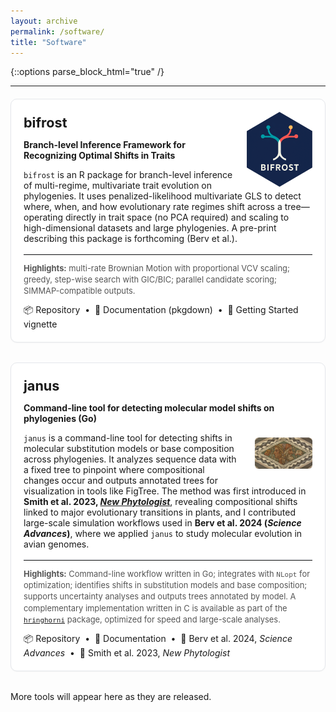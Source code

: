 ```yaml
---
layout: archive
permalink: /software/
title: "Software"
---
```


{::options parse_block_html="true" /}

<style>
/* Lightweight, page-local styling that works with most Jekyll themes */
.software-card {
  border: 1px solid var(--color-border, #e5e7eb);
  border-radius: 10px;
  padding: 1.25rem;
  margin: 1.25rem 0 2rem;
  background: var(--color-bg, #fff);
  box-shadow: 0 1px 2px rgba(0,0,0,0.04);
}
.software-card h2, .software-card h3 {
  margin-top: 0.2rem;
  margin-bottom: 0.25rem;
  font-size: 1.35rem;
}
.software-meta {
  font-size: 0.95rem;
  color: var(--color-muted, #555);
  margin-bottom: 0.75rem;
}
.software-meta small {
  font-size: 0.85em;
  line-height: 1.4;
  display: block;
}
.software-actions a {
  text-decoration: none;
  border-bottom: 1px solid transparent;
}
.software-actions a:hover {
  border-bottom-color: currentColor;
}
.software-logo {
  float: right;
  margin-left: 1rem;
  margin-bottom: 0.25rem;
  height: 120px;
  max-width: 35%;
}
@media (max-width: 640px) {
  .software-logo { float: none; display: block; margin: 0 auto 0.75rem; height: 100px; }
}
hr.soft-sep {
  border: 0;
  border-top: 1px solid var(--color-border, #e5e7eb);
  margin: 1rem 0 0.75rem;
}
/* Normalize inline-code spacing if theme adjusts it */
.software-card code { letter-spacing: normal; }

/* Slightly smaller figure-style image for Janus card */
.software-figure {
  float: right;
  width: 20%;
  max-width: 260px;
  margin: 0.5rem 0 0.75rem 1.5rem;
  border-radius: 6px;
  box-shadow: 0 1px 3px rgba(0,0,0,0.08);
}
@media (max-width: 640px) {
  .software-figure {
    float: none;
    display: block;
    margin: 1rem auto;
    width: 75%;
    max-width: 340px;
  }
}
</style>

---

<div class="software-card" markdown="1">

<img class="software-logo" src="https://raw.githubusercontent.com/jakeberv/bifrost/main/man/figures/logo.png" alt="bifrost hex sticker" />

### bifrost

**Branch-level Inference Framework for Recognizing Optimal Shifts in Traits**

`bifrost` is an R package for branch-level inference of multi-regime, multivariate trait evolution on phylogenies. It uses penalized-likelihood multivariate GLS to detect where, when, and how evolutionary rate regimes shift across a tree—operating directly in trait space (no PCA required) and scaling to high-dimensional datasets and large phylogenies. A pre-print describing this package is forthcoming (Berv et al.).

<hr class="soft-sep" />

<div class="software-meta">
<small>
<strong>Highlights:</strong> multi-rate Brownian Motion with proportional VCV scaling; greedy, step-wise search with GIC/BIC; parallel candidate scoring; SIMMAP-compatible outputs.
</small>
</div>

<div class="software-actions">
📦 <a href="https://github.com/jakeberv/bifrost">Repository</a> &nbsp;•&nbsp;
📖 <a href="https://jakeberv.com/bifrost">Documentation (pkgdown)</a> &nbsp;•&nbsp;
📄 <a href="https://jakeberv.com/bifrost/articles/jaw-shape-vignette.html">Getting Started vignette</a>
</div>

<div style="clear: both;"></div>
</div>

<div class="software-card" markdown="1">

### janus

**Command-line tool for detecting molecular model shifts on phylogenies (Go)**

<a href="https://en.wikipedia.org/wiki/Waltham_Abbey_Church" target="_blank" rel="noopener">
  <img class="software-figure" src="https://raw.githubusercontent.com/jakeberv/jakeberv.github.io/master/images/software/janus.webp" alt="janus logo" loading="lazy" decoding="async" />
</a>

`janus` is a command-line tool for detecting shifts in molecular substitution models or base composition across phylogenies. It analyzes sequence data with a fixed tree to pinpoint where compositional changes occur and outputs annotated trees for visualization in tools like FigTree. The method was first introduced in **Smith et al. 2023, [*New Phytologist*](https://doi.org/10.1111/nph.19099)**, revealing compositional shifts linked to major evolutionary transitions in plants, and I contributed large-scale simulation workflows used in **Berv et al. 2024 (*Science Advances*)**, where we applied `janus`  to study molecular evolution in avian genomes.

<hr class="soft-sep" />

<div class="software-meta">
<small>
<strong>Highlights:</strong> Command-line workflow written in Go; integrates with <code>NLopt</code> for optimization; identifies shifts in substitution models and base composition; supports uncertainty analyses and outputs trees annotated by model.  A complementary implementation written in C is available as part of the <a href="http://git.sr.ht/~hms/hringhorni"><code>hringhorni</code></a> package, optimized for speed and large-scale analyses.
</small>
</div>

<div class="software-actions">
📦 <a href="https://git.sr.ht/~hms/janus">Repository</a> &nbsp;•&nbsp;
📖 <a href="https://git.sr.ht/~hms/janus/tree/master/doc/index.md">Documentation</a> &nbsp;•&nbsp;
📄 <a href="https://www.science.org/doi/10.1126/sciadv.adp0114">Berv&nbsp;et&nbsp;al.&nbsp;2024, <em>Science Advances</em></a> &nbsp;•&nbsp;
📄 <a href="https://doi.org/10.1111/nph.19099">Smith&nbsp;et&nbsp;al.&nbsp;2023, <em>New Phytologist</em></a>
</div>

<div style="clear: both;"></div>
</div>

More tools will appear here as they are released.